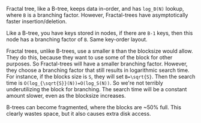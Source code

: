 Fractal tree, like a B-tree, keeps data in-order, and has `log_B(N)`
lookup, where `B` is a branching factor. However, Fractal-trees have
asymptotically faster insertion/deletion.

Like a B-tree, you have keys stored in nodes, if there are `B-1` keys,
then this node has a branching factor of `B`. Same key-order layout.

Fractal trees, unlike B-trees, use a smaller `B` than the blocksize
would allow. They do this, because they want to use some of the block
for other purposes. So Fractal-trees will have a smaller branching
factor. However, they choose a branching factor that still results in
logarithmic search time. For instance, if the blocks size is `S`, they
will set `B=\sqrt{S}`. Then the search time is
`O(log_{\sqrt{S}}(N))=O(log_S(N))`. So we're not terribly
underutilizing the block for branching. The search time will be a
constant amount slower, even as the blocksize increases.



B-trees can become fragmented, where the blocks are ~50% full. This
clearly wastes space, but it also causes extra disk access.

